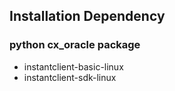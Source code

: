 ## Installation Dependency
### **python cx_oracle package**
* instantclient-basic-linux
* instantclient-sdk-linux
